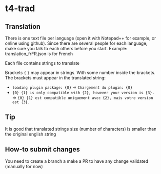 # t4-trad

## Translation

There is one text file per language (open it with Notepad++ for example, or online using github).
Since there are several people for each language, make sure you talk to each others before you start.
Example: translation_frFR.json is for French

Each file contains strings to translate

Brackets `{` `}` may appear in strings. With some number inside the brackets.
The brackets must appear in the translated string: 
* `loading plugin package: {0}` => `Chargement du plugin: {0}`
* `{0} {1} is only compatible with {2}, however your version is {3}.` => `{0} {1} est compatible uniquement avec {2}, mais votre version est {3}.`

## Tip

It is good that translated strings size (number of characters) is smaller than the original english string

## How-to submit changes

You need to create a branch a make a PR to have any change validated (manually for now)
